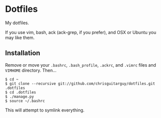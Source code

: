 Dotfiles
========

My dotfiles.

If you use vim, bash, ack (ack-grep, if you prefer), and OSX or Ubuntu you may
like them.

## Installation

Remove or move your `.bashrc`, `.bash_profile`, `.ackrc`, and `.vimrc` files and
`VIMHOME` directory. Then...

    $ cd ~
    $ git clone --recursive git://github.com/chrisguitarguy/dotfiles.git .dotfiles
    $ cd .dotfiles
    $ ./manage.py
    $ source ~/.bashrc

This will attempt to symlink everything.
